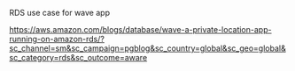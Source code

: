 RDS use case for wave app

https://aws.amazon.com/blogs/database/wave-a-private-location-app-running-on-amazon-rds/?sc_channel=sm&sc_campaign=pgblog&sc_country=global&sc_geo=global&sc_category=rds&sc_outcome=aware
